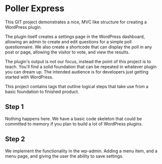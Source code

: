 Poller Express
==============

This GIT project demonstrates a nice, MVC like structure for creating a WordPress plugin.

The plugin itself creates a settings page in the WordPress dashboard, allowing an admin to create and edit questions
for a simple poll questionnaire. We also create a shortcode that can display the poll in any post or page, allowing the
visitor to vote, and view the results.

The plugin's output is not our focus, instead the point of this project is to teach.
You'll find a solid foundation that can be repeated in whatever plugin you can dream up.
The intended audience is for developers just getting started with WordPress.

This project contains tags that outline logical steps that take use from a basic foundation to finished product.

Step 1
------
Nothing happens here. We have a basic code skeleton that could be committed to memory if you plan to build a lot of
WordPress plugins.

Step 2
------
We implement the functionality in the wp-admin. Adding a menu item, and a menu page, and giving the user the ability to save settings.
